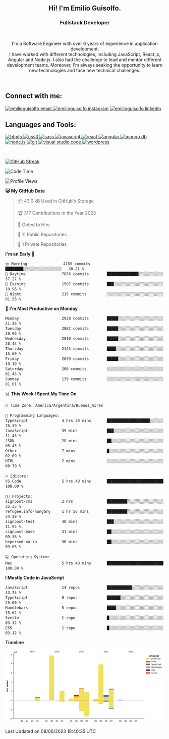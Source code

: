 <h2 align=center>Hi! I'm Emilio Guisolfo.</h2>
<h3 align=center>Fullstack Developer</h3>
<br>
<p align="center">I'm a Software Engineer with over 6 years of experience in application development.<br /> I have worked
with different technologies, including JavaScript, React.js, Angular and Node.js. I also had the challenge to lead and mentor different development teams. Moreover, I'm always seeking the opportunity to learn new technologies and face new technical challenges.</p>
<br>

<h2 align="left">Connect with me:</h2>
<p align="left">
<a href="mailto: emilioguisolfo@gmail.com" target="blank"><img align="center" src="https://img.icons8.com/dotty/40/000000/email.png" alt="emilioguisolfo email" />
</a>
<a href="https://www.instagram.com/emilioguisolfo/" rel="noopener noreferrer" target="_blank"><img align="center" src="https://raw.githubusercontent.com/rahuldkjain/github-profile-readme-generator/master/src/images/icons/Social/instagram.svg" alt="emilioguisolfo instagram" height="30" width="40" /></a>
<a href="https://www.linkedin.com/in/emilio-guisolfo/" rel="noopener noreferrer" target="_blank"><img align="center" src="https://raw.githubusercontent.com/rahuldkjain/github-profile-readme-generator/master/src/images/icons/Social/linked-in-alt.svg" alt="emilioguisolfo linkedin" height="30" width="40" /></a>
<br>
 
 <h2 align="left">Languages and Tools:</h2>
<p align="left">
<a href="https://www.w3.org/html/" target="_blank"> <img src="https://img.shields.io/badge/HTML5-E34F26?style=for-the-badge&logo=html5&logoColor=white" alt="html5" /> </a>
<a href="https://www.w3schools.com/css/" target="_blank"> <img src="https://img.shields.io/badge/CSS3-1572B6?style=for-the-badge&logo=css3&logoColor=white" alt="css3" /> </a>
<a href="https://sass-lang.com" target="_blank"> <img src="https://img.shields.io/badge/Sass-CC6699?style=for-the-badge&logo=sass&logoColor=white" alt="sass" /> </a>
<a href="https://developer.mozilla.org/en-US/docs/Web/JavaScript" target="_blank"> <img src="https://img.shields.io/badge/JavaScript-323330?style=for-the-badge&logo=javascript&logoColor=F7DF1Eg" alt="javascript" </a>
<a href="https://reactjs.org/" target="_blank"> <img src="https://img.shields.io/badge/react-%2320232a.svg?style=for-the-badge&logo=react&logoColor=%2361DAFB" alt="react" </a>
 <a href="https://angular.io/" target="_blank"> <img src="https://img.shields.io/badge/Angular-323330?style=for-the-badge&logo=angular&logoColor=dd2032" alt="angular" </a>
 <a href="https://www.mongodb.com/" target="_blank"> <img src="https://img.shields.io/badge/MongoDB-323330?style=for-the-badge&logo=MongoDB&logoColor=07ab4f" alt="mongo db" /> </a>
 <a href="https://nodejs.org/" target="_blank"> <img src="https://img.shields.io/badge/Node.JS-323330?style=for-the-badge&logo=node.js&logoColor=F7DF1Eg" alt="node.js" /> </a>
<a href="https://git-scm.com/" target="_blank"> <img src="https://img.shields.io/badge/Git-F05032?style=for-the-badge&logo=git&logoColor=white" alt="git" </a>
<a href="https://code.visualstudio.com/" target="_blank"> <img src="https://img.shields.io/badge/Visual_Studio_Code-0078D4?style=for-the-badge&logo=visual%20studio%20code&logoColor=white" alt="visual studio code" /> </a>
<a href=# target="_blank"> <img src="https://img.shields.io/badge/Wordpress-21759B?style=for-the-badge&logo=wordpress&logoColor=white" alt="wordpress" /> </a>
</p>
<br>

[![GitHub Streak](https://streak-stats.demolab.com/?user=DenverCoder1)](https://git.io/streak-stats)

<!--START_SECTION:waka-->
![Code Time](http://img.shields.io/badge/Code%20Time-178%20hrs%2038%20mins-blue)

![Profile Views](http://img.shields.io/badge/Profile%20Views-0-blue)

**🐱 My GitHub Data** 

> 📦 43.0 kB Used in GitHub's Storage 
 > 
> 🏆 317 Contributions in the Year 2023
 > 
> 💼 Opted to Hire
 > 
> 📜 11 Public Repositories 
 > 
> 🔑 1 Private Repositories 
 > 
**I'm an Early 🐤** 

```text
🌞 Morning                4155 commits        ████████░░░░░░░░░░░░░░░░░   30.21 % 
🌆 Daytime                7876 commits        ██████████████░░░░░░░░░░░   57.27 % 
🌃 Evening                1507 commits        ███░░░░░░░░░░░░░░░░░░░░░░   10.96 % 
🌙 Night                  215 commits         ░░░░░░░░░░░░░░░░░░░░░░░░░   01.56 % 
```
📅 **I'm Most Productive on Monday** 

```text
Monday                   2938 commits        █████░░░░░░░░░░░░░░░░░░░░   21.36 % 
Tuesday                  2882 commits        █████░░░░░░░░░░░░░░░░░░░░   20.96 % 
Wednesday                2810 commits        █████░░░░░░░░░░░░░░░░░░░░   20.43 % 
Thursday                 2145 commits        ████░░░░░░░░░░░░░░░░░░░░░   15.60 % 
Friday                   2639 commits        █████░░░░░░░░░░░░░░░░░░░░   19.19 % 
Saturday                 200 commits         ░░░░░░░░░░░░░░░░░░░░░░░░░   01.45 % 
Sunday                   139 commits         ░░░░░░░░░░░░░░░░░░░░░░░░░   01.01 % 
```


📊 **This Week I Spent My Time On** 

```text
🕑︎ Time Zone: America/Argentina/Buenos_Aires

💬 Programming Languages: 
TypeScript               4 hrs 20 mins       ███████████████████░░░░░░   76.39 % 
JavaScript               39 mins             ███░░░░░░░░░░░░░░░░░░░░░░   11.46 % 
JSON                     28 mins             ██░░░░░░░░░░░░░░░░░░░░░░░   08.45 % 
Other                    7 mins              █░░░░░░░░░░░░░░░░░░░░░░░░   02.09 % 
HTML                     2 mins              ░░░░░░░░░░░░░░░░░░░░░░░░░   00.70 % 

🔥 Editors: 
VS Code                  5 hrs 40 mins       █████████████████████████   100.00 % 

🐱‍💻 Projects: 
signpost-cms             2 hrs               █████████░░░░░░░░░░░░░░░░   35.35 % 
refugee.info-hungary     1 hr 56 mins        █████████░░░░░░░░░░░░░░░░   34.29 % 
signpost-test            40 mins             ███░░░░░░░░░░░░░░░░░░░░░░   11.95 % 
signpost-base            31 mins             ██░░░░░░░░░░░░░░░░░░░░░░░   09.38 % 
beporsed-ma-ra           30 mins             ██░░░░░░░░░░░░░░░░░░░░░░░   09.03 % 

💻 Operating System: 
Mac                      5 hrs 40 mins       █████████████████████████   100.00 % 
```

**I Mostly Code in JavaScript** 

```text
JavaScript               14 repos            ███████████░░░░░░░░░░░░░░   43.75 % 
TypeScript               8 repos             ██████░░░░░░░░░░░░░░░░░░░   25.00 % 
Handlebars               5 repos             ████░░░░░░░░░░░░░░░░░░░░░   15.62 % 
Svelte                   1 repo              █░░░░░░░░░░░░░░░░░░░░░░░░   03.12 % 
CSS                      1 repo              █░░░░░░░░░░░░░░░░░░░░░░░░   03.12 % 
```



**Timeline**

![Lines of Code chart](https://raw.githubusercontent.com/Guiso92/Guiso92/main/assets/bar_graph.png)


 Last Updated on 08/06/2023 18:40:35 UTC
<!--END_SECTION:waka-->
